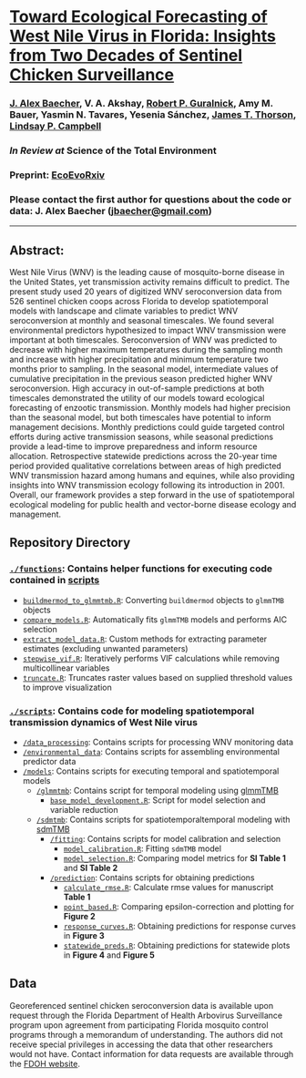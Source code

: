 # [Toward Ecological Forecasting of West Nile Virus in Florida: Insights from Two Decades of Sentinel Chicken Surveillance](https://doi.org/10.32942/X2QH09)

### [J. Alex Baecher](https://www.alexbaecher.com/), V. A. Akshay, [Robert P. Guralnick](https://www.gurlab.net/), Amy M. Bauer, Yasmin N. Tavares, Yesenia Sánchez, [James T. Thorson](https://sites.google.com/site/thorsonresearch/), [Lindsay P. Campbell](https://lcampbelllab.wixsite.com/campbell-lab/)

### *In Review at* Science of the Total Environment 

### Preprint: [**EcoEvoRxiv**](https://doi.org/10.32942/X2QH09)

### Please contact the first author for questions about the code or data: J. Alex Baecher (jbaecher@gmail.com)
__________________________________________________________________________________________________________________________________________

## Abstract:  
West Nile Virus (WNV) is the leading cause of mosquito-borne disease in the United States, yet transmission activity remains difficult to predict. The present study used 20 years of digitized WNV seroconversion data from 526 sentinel chicken coops across Florida to develop spatiotemporal models with landscape and climate variables to predict WNV seroconversion at monthly and seasonal timescales. We found several environmental predictors hypothesized to impact WNV transmission were important at both timescales. Seroconversion of WNV was predicted to decrease with higher maximum temperatures during the sampling month and increase with higher precipitation and minimum temperature two months prior to sampling. In the seasonal model, intermediate values of cumulative precipitation in the previous season predicted higher WNV seroconversion. High accuracy in out-of-sample predictions at both timescales demonstrated the utility of our models toward ecological forecasting of enzootic transmission. Monthly models had higher precision than the seasonal model, but both timescales have potential to inform management decisions. Monthly predictions could guide targeted control efforts during active transmission seasons, while seasonal predictions provide a lead-time to improve preparedness and inform resource allocation. Retrospective statewide predictions across the 20-year time period provided qualitative correlations between areas of high predicted WNV transmission hazard among humans and equines, while also providing insights into WNV transmission ecology following its introduction in 2001. Overall, our framework provides a step forward in the use of spatiotemporal ecological modeling for public health and vector-borne disease ecology and management.

## Repository Directory

### [`./functions`](./functions): Contains helper functions for executing code contained in [scripts](./scripts)
  - [`buildmermod_to_glmmtmb.R`](./functions/buildmermod_to_glmmtmb.R): Converting `buildmermod` objects to `glmmTMB` objects
  - [`compare_models.R`](./functions/compare_models.R): Automatically fits `glmmTMB` models and performs AIC selection
  - [`extract_model_data.R`](./functions/extract_model_data.R): Custom methods for extracting parameter estimates (excluding unwanted parameters)
  - [`stepwise_vif.R`](./functions/stepwise_vif.R): Iteratively performs VIF calculations while removing multicollinear variables
  - [`truncate.R`](./functions/truncate.R): Truncates raster values based on supplied threshold values to improve visualization

### [`./scripts`](./scripts): Contains code for modeling spatiotemporal transmission dynamics of West Nile virus
  - [`/data_processing`](./scripts/data_processing): Contains scripts for processing WNV monitoring data
  - [`/environmental_data`](./scripts/environmental_data): Contains scripts for assembling environmental predictor data
  - [`/models`](./scripts/models): Contains scripts for executing temporal and spatiotemporal models
    - [`/glmmtmb`](./scripts/models/glmmtmb): Contains script for temporal modeling using [glmmTMB](https://github.com/glmmTMB/glmmTMB)
      - [`base_model_development.R`](./scripts/models/glmmtmb/base_model_development.R): Script for model selection and variable reduction
    - [`/sdmtmb`](./scripts/models/sdmtmb): Contains scripts for spatiotemporaltemporal modeling with [sdmTMB](https://pbs-assess.github.io/sdmTMB/)
      - [`/fitting`](./scripts/models/sdmtmb/fitting): Contains scripts for model calibration and selection
        - [`model_calibration.R`](./scripts/models/sdmtmb/fitting/model_calibration.R): Fitting `sdmTMB` model
        - [`model_selection.R`](./scripts/models/sdmtmb/fitting/model_selection.R): Comparing model metrics for **SI Table 1** and **SI Table 2**
      - [`/prediction`](./scripts/models/sdmtmb/prediction): Contains scripts for obtaining predictions
        - [`calculate_rmse.R`](./scripts/models/sdmtmb/fitting/calculate_rmse.R): Calculate rmse values for manuscript **Table 1**
        - [`point_based.R`](./scripts/models/sdmtmb/fitting/point_based.R): Comparing epsilon-correction and plotting for **Figure 2** 
        - [`response_curves.R`](./scripts/models/sdmtmb/fitting/response_curves.R): Obtaining predictions for response curves in **Figure 3**
        - [`statewide_preds.R`](./scripts/models/sdmtmb/fitting/statewide_preds.R): Obtaining predictions for statewide plots in **Figure 4** and **Figure 5**

## Data
Georeferenced sentinel chicken seroconversion data is available upon request through the Florida Department of Health Arbovirus Surveillance program upon agreement from participating Florida mosquito control programs through a memorandum of understanding. The authors did not receive special privileges in accessing the data that other researchers would not have. Contact information for data requests are available through the [FDOH website](https://www.floridahealth.gov/diseases-and-conditions/mosquito-borne-diseases/surveillance.html). 
